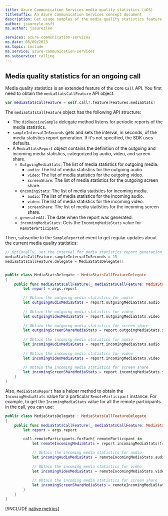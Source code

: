 ```yaml
---
title: Azure Communication Services media quality statistics (iOS)
titleSuffix: An Azure Communication Services concept document
description: Get usage samples of the media quality statistics feature for iOS native.
author: jsaurezle-msft
ms.author: jsaurezlee

services: azure-communication-services
ms.date: 08/09/2023
ms.topic: include
ms.service: azure-communication-services
ms.subservice: calling
---
```


## Media quality statistics for an ongoing call

Media quality statistics is an extended feature of the core `Call` API. You first need to obtain the `mediaStatsCallFeature` API object:

```swift
var mediaStatsCallFeature = self.call?.feature(Features.mediaStats)
```

The `mediaStatsCallFeature` object has the following API structure:

- The `didReceiveSample` delegate method listens for periodic reports of the media statistics.
- `sampleIntervalInSeconds` gets and sets the interval, in seconds, of the media statistics report generation. If it's not specified, the SDK uses defaults.
- A `MediaStatsReport` object contains the definition of the outgoing and incoming media statistics, categorized by audio, video, and screen share.
  - `OutgoingMediaStats`: The list of media statistics for outgoing media.
    - `audio`: The list of media statistics for the outgoing audio.
    - `video`: The list of media statistics for the outgoing video.
    - `screenShare`: The list of media statistics for the outgoing screen share.
  - `OncomingStats`: The list of media statistics for incoming media.
    - `audio`: The list of media statistics for the incoming audio.
    - `video`: The list of media statistics for the incoming video.
    - `screenShare`: The list of media statistics for the incoming screen share.
  - `generatedAt`: The date when the report was generated.
  - `incomingMediaStats`: Gets the `IncomingMediaStats` value for `RemoteParticipant`.

Then, subscribe to the `SampleReported` event to get regular updates about the current media quality statistics:

```swift
// Optionally, set the interval for media statistics report generation
mediaStatsCallFeature.sampleIntervalInSeconds = 15
mediaStatsCallFeature.delegate = MediaStatsDelegate()


public class MediaStatsDelegate : MediaStatsCallFeatureDelegate
{
    public func mediaStatsCallFeature(_ mediaStatsCallFeature: MediaStatsCallFeature, didReceiveSample args: MediaStatsReportEventArgs) {
        let report = args.report

        // Obtain the outgoing media statistics for audio
        let outgoingAudioMediaStats = report.outgoingMediaStats.audio
    
        // Obtain the outgoing media statistics for video
        let outgoingVideoMediaStats = report.outgoingMediaStats.video
    
        // Obtain the outgoing media statistics for screen share
        let outgoingScreenShareMediaStats = report.outgoingMediaStats.screenShare
    
        // Obtain the incoming media statistics for audio
        let incomingAudioMediaStats = report.incomingMediaStats.audio
    
        // Obtain the incoming media statistics for video
        let incomingVideoMediaStats = report.incomingMediaStats.video
    
        // Obtain the incoming media statistics for screen share
        let incomingScreenShareMediaStats = report.incomingMediaStats.screenShare
    }
}
```

Also, `MediaStatsReport` has a helper method to obtain the `IncomingMediaStats` value for a particular `RemoteParticipant` instance.
For example, to get the `IncomingMediaStats` value for all the remote participants in the call, you can use:

```swift
public class MediaStatsDelegate : MediaStatsCallFeatureDelegate
{
    public func mediaStatsCallFeature(_ mediaStatsCallFeature: MediaStatsCallFeature, didReceiveSample args: MediaStatsReportEventArgs) {
        let report = args.report

        call.remoteParticipants.forEach{ remoteParticipant in
            let remoteIncomingMediaStats = report.incomingMediaStats(fromParticipant: remoteParticipant.identifier)

            // Obtain the incoming media statistics for audio
            let incomingAudioMediaStats = remoteIncomingMediaStats.audio
        
            // Obtain the incoming media statistics for video
            let incomingVideoMediaStats = remoteIncomingMediaStats.video
        
            // Obtain the incoming media statistics for screen share
            let incomingScreenShareMediaStats = remoteIncomingMediaStats.screenShare
        }
    }
}
```

[!INCLUDE [native metrics](media-stats-native-metrics.md)]
